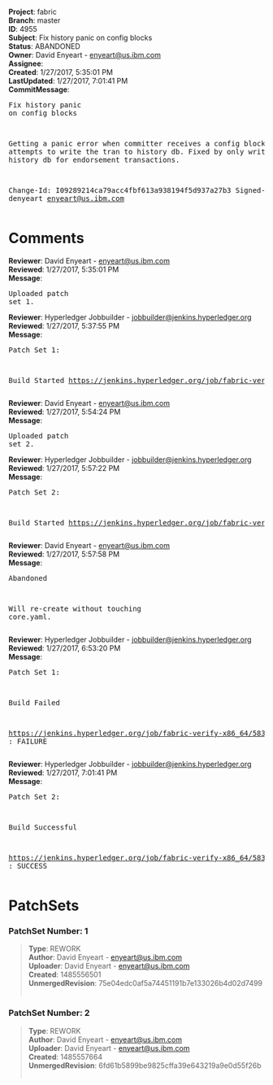 <strong>Project</strong>: fabric<br><strong>Branch</strong>: master<br><strong>ID</strong>: 4955<br><strong>Subject</strong>: Fix history panic on config blocks<br><strong>Status</strong>: ABANDONED<br><strong>Owner</strong>: David Enyeart - enyeart@us.ibm.com<br><strong>Assignee</strong>:<br><strong>Created</strong>: 1/27/2017, 5:35:01 PM<br><strong>LastUpdated</strong>: 1/27/2017, 7:01:41 PM<br><strong>CommitMessage</strong>:<br><pre>Fix history panic on config blocks

Getting a panic error when committer receives a config
block and attempts to write the tran to history db.
Fixed by only writing to history db for endorsement
transactions.

Change-Id: I09289214ca79acc4fbf613a938194f5d937a27b3
Signed-off-by: denyeart <enyeart@us.ibm.com>
</pre><h1>Comments</h1><strong>Reviewer</strong>: David Enyeart - enyeart@us.ibm.com<br><strong>Reviewed</strong>: 1/27/2017, 5:35:01 PM<br><strong>Message</strong>: <pre>Uploaded patch set 1.</pre><strong>Reviewer</strong>: Hyperledger Jobbuilder - jobbuilder@jenkins.hyperledger.org<br><strong>Reviewed</strong>: 1/27/2017, 5:37:55 PM<br><strong>Message</strong>: <pre>Patch Set 1:

Build Started https://jenkins.hyperledger.org/job/fabric-verify-x86_64/5833/</pre><strong>Reviewer</strong>: David Enyeart - enyeart@us.ibm.com<br><strong>Reviewed</strong>: 1/27/2017, 5:54:24 PM<br><strong>Message</strong>: <pre>Uploaded patch set 2.</pre><strong>Reviewer</strong>: Hyperledger Jobbuilder - jobbuilder@jenkins.hyperledger.org<br><strong>Reviewed</strong>: 1/27/2017, 5:57:22 PM<br><strong>Message</strong>: <pre>Patch Set 2:

Build Started https://jenkins.hyperledger.org/job/fabric-verify-x86_64/5834/</pre><strong>Reviewer</strong>: David Enyeart - enyeart@us.ibm.com<br><strong>Reviewed</strong>: 1/27/2017, 5:57:58 PM<br><strong>Message</strong>: <pre>Abandoned

Will re-create without touching core.yaml.</pre><strong>Reviewer</strong>: Hyperledger Jobbuilder - jobbuilder@jenkins.hyperledger.org<br><strong>Reviewed</strong>: 1/27/2017, 6:53:20 PM<br><strong>Message</strong>: <pre>Patch Set 1:

Build Failed 

https://jenkins.hyperledger.org/job/fabric-verify-x86_64/5833/ : FAILURE</pre><strong>Reviewer</strong>: Hyperledger Jobbuilder - jobbuilder@jenkins.hyperledger.org<br><strong>Reviewed</strong>: 1/27/2017, 7:01:41 PM<br><strong>Message</strong>: <pre>Patch Set 2:

Build Successful 

https://jenkins.hyperledger.org/job/fabric-verify-x86_64/5834/ : SUCCESS</pre><h1>PatchSets</h1><h3>PatchSet Number: 1</h3><blockquote><strong>Type</strong>: REWORK<br><strong>Author</strong>: David Enyeart - enyeart@us.ibm.com<br><strong>Uploader</strong>: David Enyeart - enyeart@us.ibm.com<br><strong>Created</strong>: 1485556501<br><strong>UnmergedRevision</strong>: 75e04edc0af5a74451191b7e133026b4d02d7499<br><br></blockquote><h3>PatchSet Number: 2</h3><blockquote><strong>Type</strong>: REWORK<br><strong>Author</strong>: David Enyeart - enyeart@us.ibm.com<br><strong>Uploader</strong>: David Enyeart - enyeart@us.ibm.com<br><strong>Created</strong>: 1485557664<br><strong>UnmergedRevision</strong>: 6fd61b5899be9825cffa39e643219a9e0d55f26b<br><br></blockquote>